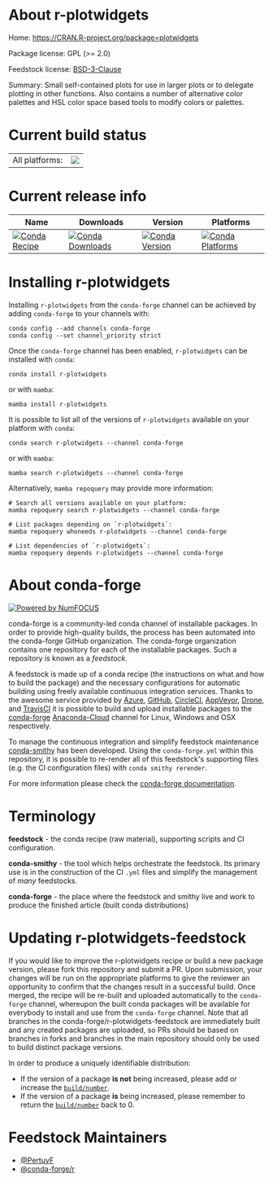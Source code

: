 About r-plotwidgets
===================

Home: https://CRAN.R-project.org/package=plotwidgets

Package license: GPL (>= 2.0)

Feedstock license: [BSD-3-Clause](https://github.com/conda-forge/r-plotwidgets-feedstock/blob/main/LICENSE.txt)

Summary: Small self-contained plots for use in larger plots or to delegate plotting in other functions. Also contains a number of alternative color palettes and HSL color space based tools to modify colors or palettes.

Current build status
====================


<table><tr><td>All platforms:</td>
    <td>
      <a href="https://dev.azure.com/conda-forge/feedstock-builds/_build/latest?definitionId=6394&branchName=main">
        <img src="https://dev.azure.com/conda-forge/feedstock-builds/_apis/build/status/r-plotwidgets-feedstock?branchName=main">
      </a>
    </td>
  </tr>
</table>

Current release info
====================

| Name | Downloads | Version | Platforms |
| --- | --- | --- | --- |
| [![Conda Recipe](https://img.shields.io/badge/recipe-r--plotwidgets-green.svg)](https://anaconda.org/conda-forge/r-plotwidgets) | [![Conda Downloads](https://img.shields.io/conda/dn/conda-forge/r-plotwidgets.svg)](https://anaconda.org/conda-forge/r-plotwidgets) | [![Conda Version](https://img.shields.io/conda/vn/conda-forge/r-plotwidgets.svg)](https://anaconda.org/conda-forge/r-plotwidgets) | [![Conda Platforms](https://img.shields.io/conda/pn/conda-forge/r-plotwidgets.svg)](https://anaconda.org/conda-forge/r-plotwidgets) |

Installing r-plotwidgets
========================

Installing `r-plotwidgets` from the `conda-forge` channel can be achieved by adding `conda-forge` to your channels with:

```
conda config --add channels conda-forge
conda config --set channel_priority strict
```

Once the `conda-forge` channel has been enabled, `r-plotwidgets` can be installed with `conda`:

```
conda install r-plotwidgets
```

or with `mamba`:

```
mamba install r-plotwidgets
```

It is possible to list all of the versions of `r-plotwidgets` available on your platform with `conda`:

```
conda search r-plotwidgets --channel conda-forge
```

or with `mamba`:

```
mamba search r-plotwidgets --channel conda-forge
```

Alternatively, `mamba repoquery` may provide more information:

```
# Search all versions available on your platform:
mamba repoquery search r-plotwidgets --channel conda-forge

# List packages depending on `r-plotwidgets`:
mamba repoquery whoneeds r-plotwidgets --channel conda-forge

# List dependencies of `r-plotwidgets`:
mamba repoquery depends r-plotwidgets --channel conda-forge
```


About conda-forge
=================

[![Powered by
NumFOCUS](https://img.shields.io/badge/powered%20by-NumFOCUS-orange.svg?style=flat&colorA=E1523D&colorB=007D8A)](https://numfocus.org)

conda-forge is a community-led conda channel of installable packages.
In order to provide high-quality builds, the process has been automated into the
conda-forge GitHub organization. The conda-forge organization contains one repository
for each of the installable packages. Such a repository is known as a *feedstock*.

A feedstock is made up of a conda recipe (the instructions on what and how to build
the package) and the necessary configurations for automatic building using freely
available continuous integration services. Thanks to the awesome service provided by
[Azure](https://azure.microsoft.com/en-us/services/devops/), [GitHub](https://github.com/),
[CircleCI](https://circleci.com/), [AppVeyor](https://www.appveyor.com/),
[Drone](https://cloud.drone.io/welcome), and [TravisCI](https://travis-ci.com/)
it is possible to build and upload installable packages to the
[conda-forge](https://anaconda.org/conda-forge) [Anaconda-Cloud](https://anaconda.org/)
channel for Linux, Windows and OSX respectively.

To manage the continuous integration and simplify feedstock maintenance
[conda-smithy](https://github.com/conda-forge/conda-smithy) has been developed.
Using the ``conda-forge.yml`` within this repository, it is possible to re-render all of
this feedstock's supporting files (e.g. the CI configuration files) with ``conda smithy rerender``.

For more information please check the [conda-forge documentation](https://conda-forge.org/docs/).

Terminology
===========

**feedstock** - the conda recipe (raw material), supporting scripts and CI configuration.

**conda-smithy** - the tool which helps orchestrate the feedstock.
                   Its primary use is in the construction of the CI ``.yml`` files
                   and simplify the management of *many* feedstocks.

**conda-forge** - the place where the feedstock and smithy live and work to
                  produce the finished article (built conda distributions)


Updating r-plotwidgets-feedstock
================================

If you would like to improve the r-plotwidgets recipe or build a new
package version, please fork this repository and submit a PR. Upon submission,
your changes will be run on the appropriate platforms to give the reviewer an
opportunity to confirm that the changes result in a successful build. Once
merged, the recipe will be re-built and uploaded automatically to the
`conda-forge` channel, whereupon the built conda packages will be available for
everybody to install and use from the `conda-forge` channel.
Note that all branches in the conda-forge/r-plotwidgets-feedstock are
immediately built and any created packages are uploaded, so PRs should be based
on branches in forks and branches in the main repository should only be used to
build distinct package versions.

In order to produce a uniquely identifiable distribution:
 * If the version of a package **is not** being increased, please add or increase
   the [``build/number``](https://docs.conda.io/projects/conda-build/en/latest/resources/define-metadata.html#build-number-and-string).
 * If the version of a package **is** being increased, please remember to return
   the [``build/number``](https://docs.conda.io/projects/conda-build/en/latest/resources/define-metadata.html#build-number-and-string)
   back to 0.

Feedstock Maintainers
=====================

* [@PertuyF](https://github.com/PertuyF/)
* [@conda-forge/r](https://github.com/conda-forge/r/)

